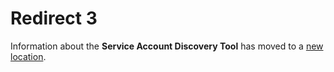 [title]: # (Redirect 3)
[tags]: # ()
[priority]: # (10105)
[display]: # ()

# Redirect 3

Information about the **Service Account Discovery Tool** has moved to a [new location](../../ref-items/discovery-tool/).



  

  

